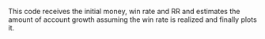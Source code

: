 This code receives the initial money, win rate and RR and estimates the amount of account growth assuming the win rate is realized and finally plots it.
